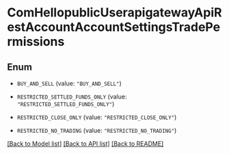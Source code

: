 # ComHellopublicUserapigatewayApiRestAccountAccountSettingsTradePermissions

## Enum


* `BUY_AND_SELL` (value: `"BUY_AND_SELL"`)

* `RESTRICTED_SETTLED_FUNDS_ONLY` (value: `"RESTRICTED_SETTLED_FUNDS_ONLY"`)

* `RESTRICTED_CLOSE_ONLY` (value: `"RESTRICTED_CLOSE_ONLY"`)

* `RESTRICTED_NO_TRADING` (value: `"RESTRICTED_NO_TRADING"`)


[[Back to Model list]](../README.md#documentation-for-models) [[Back to API list]](../README.md#documentation-for-api-endpoints) [[Back to README]](../README.md)



